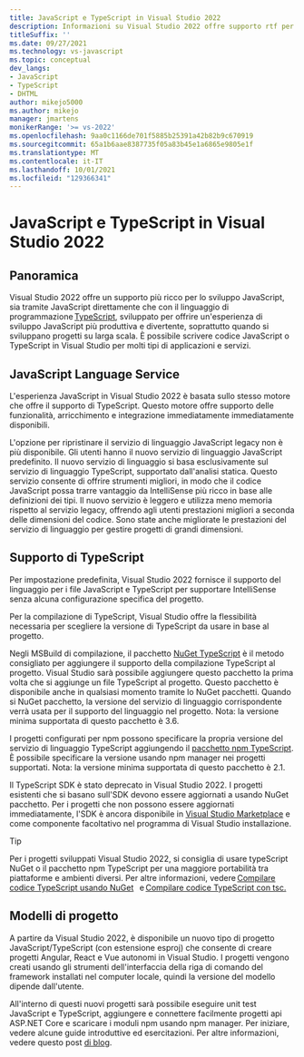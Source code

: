 ```yaml
---
title: JavaScript e TypeScript in Visual Studio 2022
description: Informazioni su Visual Studio 2022 offre supporto rtf per lo sviluppo JavaScript, sia tramite JavaScript direttamente che con il linguaggio di programmazione TypeScript.
titleSuffix: ''
ms.date: 09/27/2021
ms.technology: vs-javascript
ms.topic: conceptual
dev_langs:
- JavaScript
- TypeScript
- DHTML
author: mikejo5000
ms.author: mikejo
manager: jmartens
monikerRange: '>= vs-2022'
ms.openlocfilehash: 9aa0c1166de701f5885b25391a42b82b9c670919
ms.sourcegitcommit: 65a1b6aae8387735f05a83b45e1a6865e9805e1f
ms.translationtype: MT
ms.contentlocale: it-IT
ms.lasthandoff: 10/01/2021
ms.locfileid: "129366341"
---
```

# <a name="javascript-and-typescript-in-visual-studio-2022"></a>JavaScript e TypeScript in Visual Studio 2022

## <a name="overview"></a>Panoramica

Visual Studio 2022 offre un supporto più ricco per lo sviluppo JavaScript, sia tramite JavaScript direttamente che con il linguaggio di programmazione [TypeScript](http://www.typescriptlang.org/), sviluppato per offrire un'esperienza di sviluppo JavaScript più produttiva e divertente, soprattutto quando si sviluppano progetti su larga scala. È possibile scrivere codice JavaScript o TypeScript in Visual Studio per molti tipi di applicazioni e servizi. 

## <a name="javascript-language-service"></a>JavaScript Language Service 

L'esperienza JavaScript in Visual Studio 2022 è basata sullo stesso motore che offre il supporto di TypeScript. Questo motore offre supporto delle funzionalità, arricchimento e integrazione immediatamente immediatamente disponibili. 

L'opzione per ripristinare il servizio di linguaggio JavaScript legacy non è più disponibile. Gli utenti hanno il nuovo servizio di linguaggio JavaScript predefinito. Il nuovo servizio di linguaggio si basa esclusivamente sul servizio di linguaggio TypeScript, supportato dall'analisi statica. Questo servizio consente di offrire strumenti migliori, in modo che il codice JavaScript possa trarre vantaggio da IntelliSense più ricco in base alle definizioni dei tipi. Il nuovo servizio è leggero e utilizza meno memoria rispetto al servizio legacy, offrendo agli utenti prestazioni migliori a seconda delle dimensioni del codice. Sono state anche migliorate le prestazioni del servizio di linguaggio per gestire progetti di grandi dimensioni. 

## <a name="typescript-support"></a>Supporto di TypeScript 

Per impostazione predefinita, Visual Studio 2022 fornisce il supporto del linguaggio per i file JavaScript e TypeScript per supportare IntelliSense senza alcuna configurazione specifica del progetto.  

Per la compilazione di TypeScript, Visual Studio offre la flessibilità necessaria per scegliere la versione di TypeScript da usare in base al progetto. 

Negli MSBuild di compilazione, il pacchetto [NuGet TypeScript](https://www.nuget.org/packages/Microsoft.TypeScript.MSBuild) è il metodo consigliato per aggiungere il supporto della compilazione TypeScript al progetto. Visual Studio sarà possibile aggiungere questo pacchetto la prima volta che si aggiunge un file TypeScript al progetto. Questo pacchetto è disponibile anche in qualsiasi momento tramite lo NuGet pacchetti. Quando si NuGet pacchetto, la versione del servizio di linguaggio corrispondente verrà usata per il supporto del linguaggio nel progetto. Nota: la versione minima supportata di questo pacchetto è 3.6. 

I progetti configurati per npm possono specificare la propria versione del servizio di linguaggio TypeScript aggiungendo il [pacchetto npm TypeScript](https://www.npmjs.com/package/typescript). È possibile specificare la versione usando npm manager nei progetti supportati. Nota: la versione minima supportata di questo pacchetto è 2.1.

Il TypeScript SDK è stato deprecato in Visual Studio 2022. I progetti esistenti che si basano sull'SDK devono essere aggiornati a usando NuGet pacchetto. Per i progetti che non possono essere aggiornati immediatamente, l'SDK è ancora disponibile in [Visual Studio Marketplace](https://marketplace.visualstudio.com/items?itemName=TypeScriptTeam.typescript-442) e come componente facoltativo nel programma di Visual Studio installazione. 

> [!TIP] 
> Per i progetti sviluppati Visual Studio 2022, si consiglia di usare typeScript NuGet o il pacchetto npm TypeScript per una maggiore portabilità tra piattaforme e ambienti diversi. Per altre informazioni, vedere [Compilare codice TypeScript usando NuGet](../javascript/compile-typescript-code-nuget.md)   e [Compilare codice TypeScript con tsc.](../javascript/compile-typescript-code-npm.md) 

## <a name="project-templates"></a>Modelli di progetto 

A partire da Visual Studio 2022, è disponibile un nuovo tipo di progetto JavaScript/TypeScript (con estensione esproj) che consente di creare progetti Angular, React e Vue autonomi in Visual Studio. I progetti vengono creati usando gli strumenti dell'interfaccia della riga di comando del framework installati nel computer locale, quindi la versione del modello dipende dall'utente.  

All'interno di questi nuovi progetti sarà possibile eseguire unit test JavaScript e TypeScript, aggiungere e connettere facilmente progetti api ASP.NET Core e scaricare i moduli npm usando npm manager. Per iniziare, vedere alcune guide introduttive ed esercitazioni. Per altre informazioni, vedere questo post [di blog](https://devblogs.microsoft.com/visualstudio/the-new-javascript-typescript-experience-in-vs-2022-preview-3/).